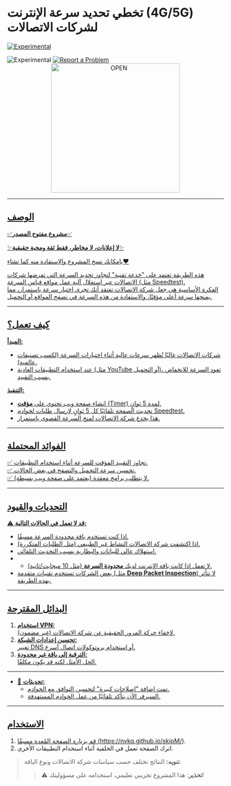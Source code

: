 # تخطي تحديد سرعة الإنترنت (4G/5G) لشركات الاتصالات
[<img src="https://img.shields.io/badge/Version-2.1-blue" alt="Experimental">](https://nvkq.github.io/skipM/STC.html)

 <img src="https://img.shields.io/badge/Status-Experimental-orange" alt="Experimental">
 
<a href="https://github.com/nvkq/skipM/issues/new">
  <img src="https://img.shields.io/badge/Report%20a%20Problem-red?style=for-the-badge" alt="Report a Problem">
</a>


<div align="center">
   <a href="https://nvkq.github.io/skipM/STC.html">
  <img src="https://img.shields.io/badge/OPEN-8A2BE2?color=cc5d4f" width="300" alt="OPEN">
</div>



---

## **الوصف**  

✅**مشروع مفتوح المصدر**✅

✨**لا إعلانات، لا مخاطر، فقط ثقة ومحبة حقيقية**✨

بإمكانك نسخ المشروع والإستفادة منه كما تشاء❤️

هذه الطريقة تعتمد على "خدعة تقنية" لتجاوز تحديد السرعة التي تفرضها شركات الاتصالات عبر استغلال آلية عمل مواقع قياس السرعة (مثل Speedtest).  
الفكرة الأساسية هي جعل شركة الاتصالات تعتقد أنك تجري اختبار سرعة باستمرار، مما يمنحها سرعة أعلى مؤقتًا، والاستفادة من هذه السرعة في تصفح المواقع أو التحميل.

---

## **كيف تعمل؟**  

**المبدأ:**
   - شركات الاتصالات غالبًا تُظهر سرعات عالية أثناء اختبارات السرعة (لكسب تصنيفات عالمية).  
   - عند استخدام التطبيقات العادية (مثل YouTube أو التحميل)، تعود السرعة للانخفاض بسبب التقييد.  

**التنفيذ:**
   - إنشاء صفحة ويب تحتوي على **مؤقت** (Timer) لمدة 5 ثوانٍ.  
   - تحديث الصفحة تلقائيًا كل 5 ثوانٍ لإرسال طلبات لخوادم Speedtest.  
   - هذا يخدع شركة الاتصالات لمنح السرعة القصوى باستمرار.

---

## **الفوائد المحتملة**  
✅ تجاوز التقييد المؤقت للسرعة أثناء استخدام التطبيقات.  
✅ تحسين سرعة التحميل والتصفح في بعض الحالات.  
✅ لا يتطلب برامج معقدة (يعتمد على صفحة ويب بسيطة).

---

## **التحديات والقيود**  
⚠️ **قد لا تعمل في الحالات التالية:**  
- إذا كنت تستخدم باقة محدودة السرعة مسبقًا.  
- إذا اكتشفت شركة الاتصالات النشاط غير الطبيعي (مثل الطلبات المتكررة).  
- استهلاك عالي للبيانات والبطارية بسبب التحديث التلقائي.
- - لا تعمل إذا كانت باقة الإنترنت لديك **محدودة السرعة** (مثل 10 ميجابت/ثانية).  
- بعض الشركات تستخدم تقنيات متقدمة (مثل **Deep Packet Inspection**) لا تتأثر بهذه الطريقة.  

---

## **البدائل المقترحة**  
1. **استخدام VPN:**  
   لإخفاء حركة المرور الحقيقية عن شركة الاتصالات (غير مضمون).  
2. **تحسين إعدادات الشبكة:**  
   تغيير DNS أو استخدام بروتوكولات اتصال أسرع.  
3. **الترقية إلى باقة غير محدودة:**  
   الحل الأمثل لكنه قد يكون مكلفًا.

---

- 🔄 **تحديثات:**  
  - تمت إضافة "إصلاحات كبيرة" لتحسين التوافق مع الخوادم.  
  - السيرفر الآن يتأكد تلقائيًا من عمل الخوادم المستهدفة.  

---

## **الاستخدام**  
1. قم بزيارة الصفحة المُعدة مسبقًا (https://nvkq.github.io/skipM/).  
2. اترك الصفحة تعمل في الخلفية أثناء استخدام التطبيقات الأخرى.  

> **تنويه:** النتائج تختلف حسب سياسات شركة الاتصالات ونوع الباقة.
> > ⚠️ **تحذير**: هذا المشروع تجريبي تعليمي، استخدامه على مسؤوليتك!
> 

